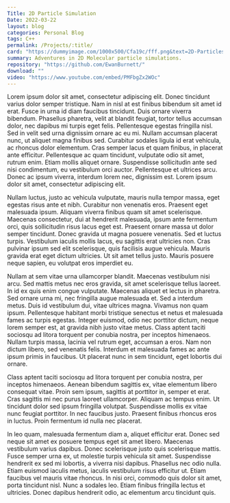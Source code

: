 ```yaml
---
Title: 2D Particle Simulation
Date: 2022-03-22
layout: blog
categories: Personal Blog
tags: C++ 
permalink: /Projects/:title/
card: "https://dummyimage.com/1000x500/Cfa19c/fff.png&text=2D-Particles+(1000x500)"
summary: Adventures in 2D Molecular particle simulations. 
repository: "https://github.com/EwanBurnett/"
download: ""
video: "https://www.youtube.com/embed/PMFbgZx2WOc"
---
```

Lorem ipsum dolor sit amet, consectetur adipiscing elit. Donec tincidunt varius dolor semper tristique. Nam in nisl at est finibus bibendum sit amet id erat. Fusce in urna id diam faucibus tincidunt. Duis ornare viverra bibendum. Phasellus pharetra, velit at blandit feugiat, tortor tellus accumsan dolor, nec dapibus mi turpis eget felis. Pellentesque egestas fringilla nisl. Sed in velit sed urna dignissim ornare ac eu mi. Nullam accumsan placerat nunc, ut aliquet magna finibus sed. Curabitur sodales ligula id erat vehicula, ac rhoncus dolor elementum. Cras semper lacus et quam finibus, in placerat ante efficitur. Pellentesque ac quam tincidunt, vulputate odio sit amet, rutrum enim. Etiam mollis aliquet ornare. Suspendisse sollicitudin ante sed nisi condimentum, eu vestibulum orci auctor. Pellentesque et ultrices arcu. Donec ac ipsum viverra, interdum lorem nec, dignissim est. Lorem ipsum dolor sit amet, consectetur adipiscing elit.

Nullam luctus, justo ac vehicula vulputate, mauris nulla tempor massa, eget egestas risus ante et nibh. Curabitur non venenatis eros. Praesent eget malesuada ipsum. Aliquam viverra finibus quam sit amet scelerisque. Maecenas consectetur, dui at hendrerit malesuada, ipsum ante fermentum orci, quis sollicitudin risus lacus eget est. Praesent ornare massa ut dolor semper tincidunt. Donec gravida ut magna posuere venenatis. Sed et luctus turpis. Vestibulum iaculis mollis lacus, eu sagittis erat ultricies non. Cras pulvinar ipsum sed elit scelerisque, quis facilisis augue vehicula. Mauris gravida erat eget dictum ultricies. Ut sit amet tellus justo. Mauris posuere neque sapien, eu volutpat eros imperdiet eu.

Nullam at sem vitae urna ullamcorper blandit. Maecenas vestibulum nisi arcu. Sed mattis metus nec eros gravida, sit amet scelerisque tellus laoreet. In id ex quis enim congue vulputate. Maecenas aliquet et lectus in pharetra. Sed ornare urna mi, nec fringilla augue malesuada et. Sed a interdum metus. Duis id vestibulum dui, vitae ultrices magna. Vivamus non quam ipsum. Pellentesque habitant morbi tristique senectus et netus et malesuada fames ac turpis egestas. Integer euismod, odio nec porttitor dictum, neque lorem semper est, at gravida nibh justo vitae metus. Class aptent taciti sociosqu ad litora torquent per conubia nostra, per inceptos himenaeos. Nullam turpis massa, lacinia vel rutrum eget, accumsan a eros. Nam non dictum libero, sed venenatis felis. Interdum et malesuada fames ac ante ipsum primis in faucibus. Ut placerat nunc in sem tincidunt, eget lobortis dui ornare.

Class aptent taciti sociosqu ad litora torquent per conubia nostra, per inceptos himenaeos. Aenean bibendum sagittis ex, vitae elementum libero consequat vitae. Proin sem ipsum, sagittis at porttitor in, semper et erat. Cras sagittis mi nec purus laoreet ullamcorper. Aliquam ac tempus enim. Ut tincidunt dolor sed ipsum fringilla volutpat. Suspendisse mollis ex vitae nunc feugiat porttitor. In nec faucibus justo. Praesent finibus rhoncus eros in luctus. Proin fermentum id nulla nec placerat.

In leo quam, malesuada fermentum diam a, aliquet efficitur erat. Donec sed neque sit amet ex posuere tempus eget sit amet libero. Maecenas vestibulum varius dapibus. Donec scelerisque justo quis scelerisque mattis. Fusce semper urna ex, ut molestie turpis vehicula sit amet. Suspendisse hendrerit ex sed mi lobortis, a viverra nisi dapibus. Phasellus nec odio nulla. Etiam euismod iaculis metus, iaculis vestibulum risus efficitur ut. Etiam faucibus vel mauris vitae rhoncus. In nisi orci, commodo quis dolor sit amet, porta tincidunt nisl. Nunc a sodales leo. Etiam finibus fringilla lectus et ultricies. Donec dapibus hendrerit odio, ac elementum arcu tincidunt quis.